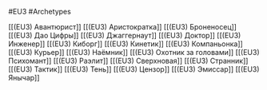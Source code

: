 #EU3 #Archetypes 


[[(EU3) Авантюрист]]
[[(EU3) Аристократка]]
[[(EU3) Броненосец]]
[[(EU3) Дао Цифры]]
[[(EU3) Джаггернаут]]
[[(EU3) Доктор]]
[[(EU3) Инженер]]
[[(EU3) Киборг]]
[[(EU3) Кинетик]]
[[(EU3) Компаньонка]]
[[(EU3) Курьер]]
[[(EU3) Наёмник]]
[[(EU3) Охотник за головами]]
[[(EU3) Психомант]]
[[(EU3) Раэлит]]
[[(EU3) Сверхновая]]
[[(EU3) Странник]]
[[(EU3) Тактик]]
[[(EU3) Тень]]
[[(EU3) Цензор]]
[[(EU3) Эмиссар]]
[[(EU3) Янычар]]
